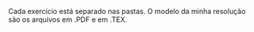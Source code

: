 Cada exercício está separado nas pastas. O modelo da minha resolução são os arquivos em .PDF e em .TEX.
